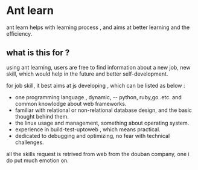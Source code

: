 Ant learn 
===

ant learn helps with learning process , and aims at better learning and the efficiency. 

what is this for ? 
--

using ant learning, users are free to find information about a new job, new skill, which would help in the future and better self-development. 

for job skill, it best aims at js developing , which can be listed as below :  

* one programming language , dynamic, -- python, ruby,go .etc.  and common knowlodge about web frameworks. 
* familiar with relational or non-relational database design, and  the basic thought behind them. 
* the linux usage and management, something about operating system. 
* experience in build-test-uptoweb , which means practical. 
* dedicated to debugging and optimizing, no fear with technical challenges. 

all the skills request is retrived from web from the douban company, one i do put much emotion on. 